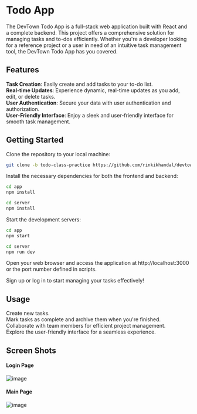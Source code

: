 # Todo App

The DevTown Todo App is a full-stack web application built with React and a complete backend. This project offers a comprehensive solution for managing tasks and to-dos efficiently. Whether you're a developer looking for a reference project or a user in need of an intuitive task management tool, the DevTown Todo App has you covered.

## Features
__Task Creation__: Easily create and add tasks to your to-do list.<br/>
__Real-time Updates__: Experience dynamic, real-time updates as you add, edit, or delete tasks.<br/>
__User Authentication__: Secure your data with user authentication and authorization.<br/>
__User-Friendly Interface__: Enjoy a sleek and user-friendly interface for smooth task management.<br/>


## Getting Started
Clone the repository to your local machine:

```sh
git clone -b todo-class-practice https://github.com/rinkikhandal/devtown-projects.git
```
Install the necessary dependencies for both the frontend and backend:

```sh
cd app
npm install
```
```sh
cd server
npm install
```

Start the development servers:

```sh
cd app
npm start
```
```sh
cd server
npm run dev
```
Open your web browser and access the application at http://localhost:3000 or the port number defined in scripts.<br/>

Sign up or log in to start managing your tasks effectively!

## Usage
Create new tasks.<br/>
Mark tasks as complete and archive them when you're finished.<br/>
Collaborate with team members for efficient project management.<br/>
Explore the user-friendly interface for a seamless experience.<br/>

## Screen Shots
#### Login Page
![image](https://github.com/rinkikhandal/devtown-projects/assets/99892608/946df7f3-5426-4a05-b30f-202ac2596638)
#### Main Page
![image](https://github.com/rinkikhandal/devtown-projects/assets/99892608/73736b41-e7c5-42ff-bd09-1e3b841b005e)



